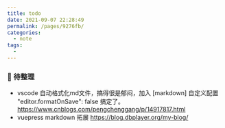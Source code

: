 ```yaml
---
title: todo
date: 2021-09-07 22:28:49
permalink: /pages/9276fb/
categories:
  - note
tags:
  - 
---
```


### 📒 待整理
- vscode 自动格式化md文件，搞得很是郁闷，加入 [markdown] 自定义配置 "editor.formatOnSave": false 搞定了。 https://www.cnblogs.com/pengchenggang/p/14917817.html
- vuepress markdown 拓展 https://blog.dbplayer.org/my-blog/
